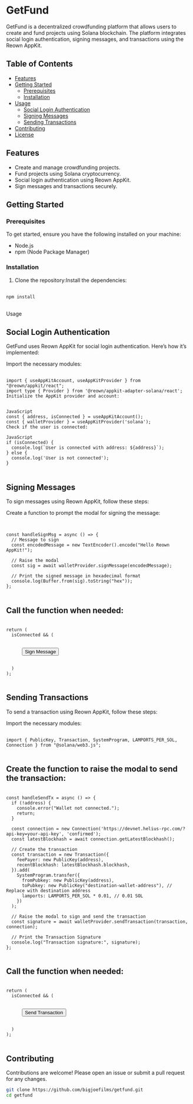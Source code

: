# GetFund

GetFund is a decentralized crowdfunding platform that allows users to create and fund projects using Solana blockchain. The platform integrates social login authentication, signing messages, and transactions using the Reown AppKit.

## Table of Contents

- [Features](#features)
- [Getting Started](#getting-started)
  - [Prerequisites](#prerequisites)
  - [Installation](#installation)
- [Usage](#usage)
  - [Social Login Authentication](#social-login-authentication)
  - [Signing Messages](#signing-messages)
  - [Sending Transactions](#sending-transactions)
- [Contributing](#contributing)
- [License](#license)

## Features

- Create and manage crowdfunding projects.
- Fund projects using Solana cryptocurrency.
- Social login authentication using Reown AppKit.
- Sign messages and transactions securely.

## Getting Started

### Prerequisites

To get started, ensure you have the following installed on your machine:

- Node.js
- npm (Node Package Manager)

### Installation

1. Clone the repository:Install the dependencies:

<pre> <code>
npm install
  </code> </pre>

Usage
## Social Login Authentication
GetFund uses Reown AppKit for social login authentication. Here’s how it’s implemented:

Import the necessary modules:

 <pre> <code>
import { useAppKitAccount, useAppKitProvider } from "@reown/appkit/react";
import type { Provider } from '@reown/appkit-adapter-solana/react';
Initialize the AppKit provider and account:


JavaScript
const { address, isConnected } = useAppKitAccount();
const { walletProvider } = useAppKitProvider<Provider>('solana');
Check if the user is connected:

JavaScript
if (isConnected) {
  console.log(`User is connected with address: ${address}`);
} else {
  console.log('User is not connected');
}
</code> </pre>

## Signing Messages
To sign messages using Reown AppKit, follow these steps:

Create a function to prompt the modal for signing the message:
<pre> <code>

const handleSignMsg = async () => {
  // Message to sign
  const encodedMessage = new TextEncoder().encode("Hello Reown AppKit!");

  // Raise the modal
  const sig = await walletProvider.signMessage(encodedMessage);

  // Print the signed message in hexadecimal format
  console.log(Buffer.from(sig).toString("hex"));
};
  </code> </pre>
## Call the function when needed:

<pre> <code>
return (
  isConnected && (
    <div>
      <button onClick={handleSignMsg}>Sign Message</button>
    </div>
  )
);
</code> </pre>
## Sending Transactions
To send a transaction using Reown AppKit, follow these steps:

Import the necessary modules:

<pre> <code>
import { PublicKey, Transaction, SystemProgram, LAMPORTS_PER_SOL, Connection } from "@solana/web3.js";
  </code> </pre>
## Create the function to raise the modal to send the transaction:

<pre> <code>
const handleSendTx = async () => {
  if (!address) {
    console.error("Wallet not connected.");
    return;
  }

  const connection = new Connection('https://devnet.helius-rpc.com/?api-key=your-api-key', 'confirmed');
  const latestBlockhash = await connection.getLatestBlockhash();

  // Create the transaction
  const transaction = new Transaction({
    feePayer: new PublicKey(address),
    recentBlockhash: latestBlockhash.blockhash,
  }).add(
    SystemProgram.transfer({
      fromPubkey: new PublicKey(address),
      toPubkey: new PublicKey("destination-wallet-address"), // Replace with destination address
      lamports: LAMPORTS_PER_SOL * 0.01, // 0.01 SOL
    })
  );

  // Raise the modal to sign and send the transaction
  const signature = await walletProvider.sendTransaction(transaction, connection);

  // Print the Transaction Signature
  console.log("Transaction signature:", signature);
};
</code> </pre>
## Call the function when needed:

<pre> <code>
return (
  isConnected && (
    <div>
      <button onClick={handleSendTx}>Send Transaction</button>
    </div>
  )
);
</code> </pre>

## Contributing
Contributions are welcome! Please open an issue or submit a pull request for any changes.



   ```bash
   git clone https://github.com/bigjoefilms/getfund.git
   cd getfund
